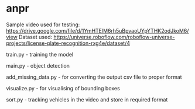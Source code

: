 # anpr

Sample video used for testing: https://drive.google.com/file/d/1YmHTElM6rh5uBpvaoUYpYTHK2odJkoM6/view
Dataset used: https://universe.roboflow.com/roboflow-universe-projects/license-plate-recognition-rxg4e/dataset/4

train.py - training the model

main.py - object detection

add_missing_data.py - for converting the output csv file to proper format

visualize.py - for visualising of bounding boxes 

sort.py - tracking vehicles in the video and store in required format
